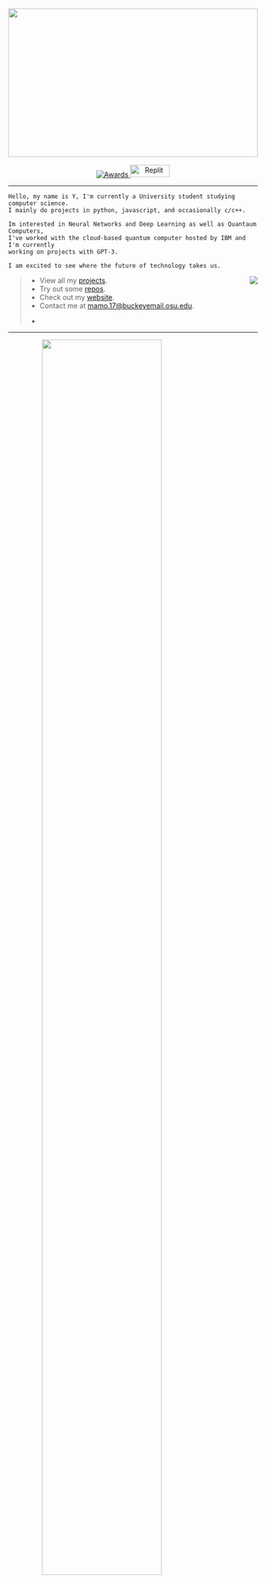 <h3 align="center">
<img src="https://i.imgur.com/pqjMUHa.png" style='width:100%; height: 300px;'/>
</h3> 

<p align="center">
  <a href="https://github.com/Yoxmo"> <img src="https://gpvc.arturio.dev/yoxmo" alt="Awards"> </a>
  <a href="https://replit.com/@Yoxmo"><img style="width: 80px; height: 25px;" src="https://blog.replit.com/images/new_logo/logotype.png" alt="Replit"></a> 
</p>

--- 

```
Hello, my name is Y, I'm currently a University student studying computer science. 
I mainly do projects in python, javascript, and occasionally c/c++.

Im interested in Neural Networks and Deep Learning as well as Quantaum Computers, 
I've worked with the cloud-based quantum computer hosted by IBM and I'm currently
working on projects with GPT-3. 

I am excited to see where the future of technology takes us.
```
<a href="https://github.com/yoxmo">
  <img align="right" src="https://github-readme-streak-stats.herokuapp.com/?user=yoxmo&theme=dark" />
</a>


> - View all my [projects](https://github.com/yoxmo).
> - Try out some [repos](replit.com/@Yoxmo).
> - Check out my [website](replit.com/@Yoxmo).
> - Contact me at [mamo.17@buckeyemail.osu.edu](mailto:mamo.17@buckeyemail.osu.edu).
> - <p> <br> </p>

---

<div align="center" style="width:75%"> 

 <img src="https://quotes-github-readme.vercel.app/api?type=horizontal&theme=dark" style='width:80%;'/>

</div>


